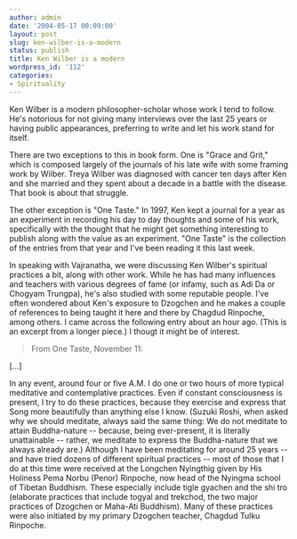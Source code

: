 ```yaml
---
author: admin
date: '2004-05-17 00:09:00'
layout: post
slug: ken-wilber-is-a-modern
status: publish
title: Ken Wilber is a modern
wordpress_id: '112'
categories:
- Spirituality
---
```

Ken Wilber is a modern philosopher-scholar whose work I tend to follow. He's notorious for not giving many interviews over the last 25 years or having public appearances, preferring to write and let his work stand for itself.

There are two exceptions to this in book form. One is "Grace and Grit," which is composed largely of the journals of his late wife with some framing work by Wilber. Treya Wilber was diagnosed with cancer ten days after Ken and she married and they spent about a decade in a battle with the disease. That book is about that struggle.

The other exception is "One Taste." In 1997, Ken kept a journal for a year as an experiment in recording his day to day thoughts and some of his work, specifically with the thought that he might get something interesting to publish along with the value as an experiment. "One Taste" is the collection of the entries from that year and I've been reading it this last week.

In speaking with Vajranatha, we were discussing Ken Wilber's spiritual practices a bit, along with other work. While he has had many influences and teachers with various degrees of fame (or infamy, such as Adi Da or Chogyam Trungpa), he's also studied with some reputable people. I've often wondered about Ken's exposure to Dzogchen and he makes a couple of references to being taught it here and there by Chagdud Rinpoche, among others. I came across the following entry about an hour ago. (This is an excerpt from a longer piece.) I thougt it might be of interest.

>From One Taste, November 11:

[...]

In any event, around four or five A.M. I do one or two hours of more typical meditative and contemplative practices. Even if constant consciousness is present, I try to do these practices, because they exercise and express that Song more beautifully than anything else I know. (Suzuki Roshi, when asked why we should meditate, always said the same thing: We do not meditate to attain Buddha-nature -- because, being ever-present, it is literally unattainable -- rather, we meditate to express the Buddha-nature that we always already are.) Although I have been meditating for around 25 years -- and have tried dozens of different spiritual practices -- most of those that I do at this time were received at the Longchen Nyingthig given by His Holiness Pema Norbu (Penor) Rinpoche, now head of the Nyingma school of Tibetan Buddhism. These especially include tigle gyachen and the shi tro (elaborate practices that include togyal and trekchod, the two major practices of Dzogchen or Maha-Ati Buddhism). Many of these practices were also initiated by my primary Dzogchen teacher, Chagdud Tulku Rinpoche.
